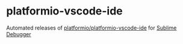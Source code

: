 # platformio-vscode-ide
Automated releases of [platformio/platformio-vscode-ide](https://github.com/platformio/platformio-vscode-ide) for [Sublime Debugger](https://github.com/daveleroy/SublimeDebugger)
